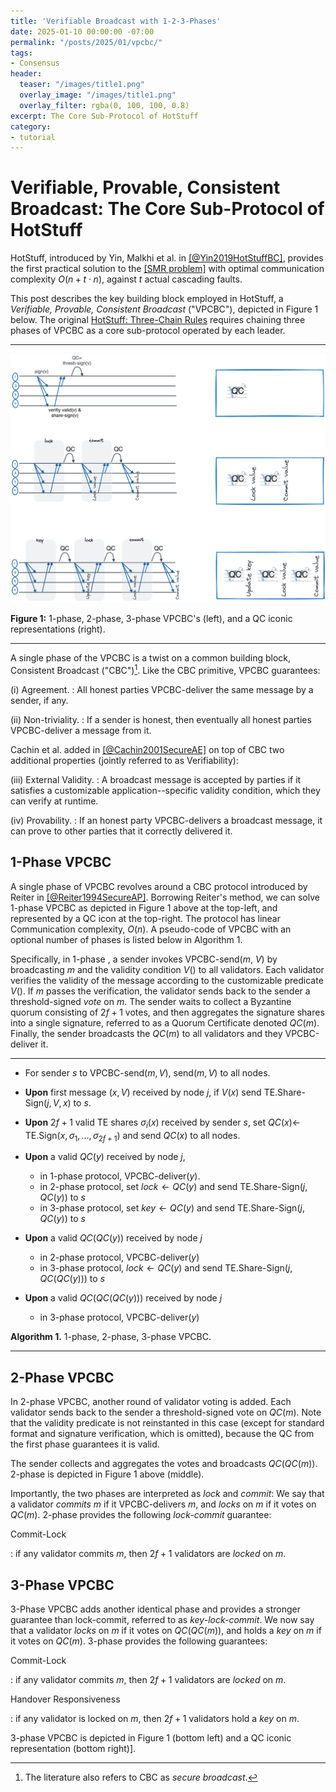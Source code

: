 ```yaml
---
title: 'Verifiable Broadcast with 1-2-3-Phases'
date: 2025-01-10 00:00:00 -07:00
permalink: "/posts/2025/01/vpcbc/"
tags:
- Consensus
header:
  teaser: "/images/title1.png"
  overlay_image: "/images/title1.png"
  overlay_filter: rgba(0, 100, 100, 0.8)
excerpt: The Core Sub-Protocol of HotStuff 
category:
- tutorial
---
```


# Verifiable, Provable, Consistent Broadcast: The Core Sub-Protocol of HotStuff 

HotStuff, introduced by Yin, Malkhi et al. in [[@Yin2019HotStuffBC]](https://api.semanticscholar.org/CorpusID:197644531),
provides the first practical solution to the
[[SMR problem]](https://malkhi.com/posts/2025/01/models/)
with optimal communication complexity $O(n + t \cdot n)$, against $t$ actual cascading faults. 

This post describes the key building block employed in HotStuff, a *Verifiable, Provable, Consistent Broadcast* ("VPCBC"), depicted in Figure 1 below. 
The original [HotStuff: Three-Chain Rules](https://malkhi.com/posts/2019/08/hotstuff-three-chain-rules/) requires chaining three phases of VPCBC as a core sub-protocol operated by each leader. 

---

![image](/images/HS/vpcbc.png)

**Figure 1:** 1-phase, 2-phase, 3-phase VPCBC's (left), and a QC iconic representations (right).

---

A single phase of the VPCBC is a twist on a common building block, Consistent
Broadcast ("CBC")[^1]. Like the CBC primitive, VPCBC guarantees:

(i) Agreement. 
: All honest parties VPCBC-deliver the same message by a sender, if any.

(ii) Non-triviality.
: If a sender is honest, then eventually all honest
parties VPCBC-deliver a message from it.

Cachin et al. added in [[@Cachin2001SecureAE]](https://api.semanticscholar.org/CorpusID:18716687) on top of CBC two additional properties (jointly referred to as Verifiability):

(iii) External Validity. 
: A broadcast message is accepted by parties if it
    satisfies a customizable application--specific validity condition,
    which they can verify at runtime.

(iv) Provability. 
: If an honest party VPCBC-delivers a broadcast message, it can
    prove to other parties that it correctly delivered it.

## 1-Phase VPCBC

A single phase of VPCBC revolves around a CBC protocol introduced by Reiter
in [[@Reiter1994SecureAP]](https://api.semanticscholar.org/CorpusID:1990309). Borrowing Reiter's method, we can solve 1-phase VPCBC as depicted in Figure 1 above at
the top-left, and represented by a QC icon at the top-right.
The protocol has linear Communication complexity, 
$O(n)$.
A pseudo-code of VPCBC with an optional number of phases is listed below in Algorithm 1.

Specifically, in 1-phase , a sender invokes VPCBC-send($m$, $V$) by broadcasting $m$ and
the validity condition $V()$ to all validators. Each validator verifies
the validity of the message according to the customizable predicate
$V()$. If $m$ passes the verification, the validator sends back to the
sender a threshold-signed *vote* on $m$. The sender waits to collect a
Byzantine quorum consisting of $2f+1$ votes, and then aggregates the
signature shares into a single signature, referred to as a Quorum
Certificate denoted $QC(m)$. Finally, the sender broadcasts the $QC(m)$
to all validators and they VPCBC-deliver it.

---

- For sender $s$ to VPCBC-send($m, V$), send($m, V$) to all nodes.

- **Upon** first message $(x, V)$ received by node $j$,
 	if  $V(x)$ send TE.Share-Sign($j, V, x$) to $s$.

- **Upon** $2f+1$ valid TE shares $\sigma_i(x)$ received by sender $s$, 
 	set $QC(x) \gets$ TE.Sign($x, \sigma_1, ..., \sigma_{2f+1}$) and
 	send $QC(x)$ to all nodes.

- **Upon** a valid $QC(y)$ received by node $j$,
  - in 1-phase protocol, VPCBC-deliver($y$).
  - in 2-phase protocol, set $lock \gets QC(y)$ and send TE.Share-Sign($j, QC(y)$) to $s$
  - in 3-phase protocol, set $key \gets QC(y)$ and send TE.Share-Sign($j, QC(y)$) to $s$

- **Upon** a valid $QC(QC(y))$ received by node $j$

  - in 2-phase protocol, VPCBC-deliver($y$) 
  - in 3-phase protocol, $lock \gets QC(y)$ and send TE.Share-Sign($j, QC(QC(y))$) to $s$

- **Upon** a valid $QC(QC(QC(y)))$ received by node $j$

  - in 3-phase protocol, VPCBC-deliver($y$)

**Algorithm 1.** 1-phase, 2-phase, 3-phase VPCBC. 

---

## 2-Phase  VPCBC

In 2-phase VPCBC, another round of validator voting is added. Each validator
sends back to the sender a threshold-signed vote on $QC(m)$. Note that
the validity predicate is not reinstanted in this case (except for standard
format and signature verification, which is omitted), because the QC
from the first phase guarantees it is valid.

The sender collects and aggregates the votes and broadcasts $QC(QC(m))$.
2-phase is depicted in Figure 1 above (middle).

Importantly, the two phases are interpreted as *lock* and *commit*: We
say that a validator *commits* $m$ if it VPCBC-delivers $m$, and *locks* on
$m$ if it votes on $QC(m)$. 2-phase provides the following *lock-commit*
guarantee:

Commit-Lock

:   if any validator commits $m$, then $2f+1$ validators are *locked* on
    $m$.

## 3-Phase  VPCBC

3-Phase VPCBC adds another identical phase and provides a stronger guarantee than
lock-commit, referred to as *key-lock-commit*. We now say that a validator
*locks* on $m$ if it votes on $QC(QC(m))$, and holds a *key* on $m$ if
it votes on $QC(m)$. 3-phase provides the following guarantees:

Commit-Lock

:   if any validator commits $m$, then $2f+1$ validators are *locked* on
    $m$.

Handover Responsiveness

:   if any validator is locked on $m$, then $2f+1$ validators hold a
    *key* on $m$.

3-phase VPCBC is depicted in Figure 1 (bottom left) and a QC iconic representation
(bottom right)].

[^1]: The literature also refers to CBC as *secure broadcast*.

